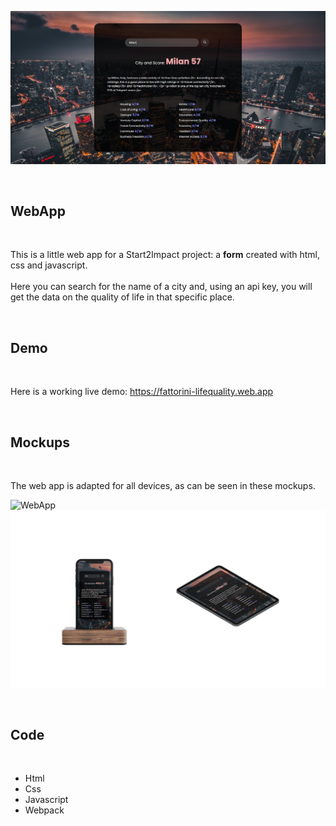 ![WebApp](https://github.com/GabrieleFattorini/Life-Quality/blob/main/src/img/Life-Quality.PNG)

<br>

## WebApp
<br>

This is a little web app for a Start2Impact project: a <b>form</b> created with html, css and javascript. <br><br>Here you can search for the name of a city and, using an api key, you will get the data on the quality of life in that specific place.

<br>

## Demo
<br>

Here is a working live demo: https://fattorini-lifequality.web.app

<br>

## Mockups
<br>

The web app is adapted for all devices, as can be seen in these mockups.
<br>

![WebApp](https://github.com/GabrieleFattorini/Life-Quality/blob/main/src/img/Mockup.png)
![WebApp](https://github.com/GabrieleFattorini/Life-Quality/blob/main/src/img/Mobile.png)

<br>

## Code
<br>

- Html
- Css
- Javascript
- Webpack

<br>
